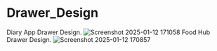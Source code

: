 # Drawer_Design
Diary App Drawer Design.
![Screenshot 2025-01-12 171058](https://github.com/user-attachments/assets/f82e3979-9481-41b9-b777-c5c51f477900)
Food Hub Drawer Design.
![Screenshot 2025-01-12 170857](https://github.com/user-attachments/assets/53a387d8-03b0-46e6-a308-98e400134f37)
